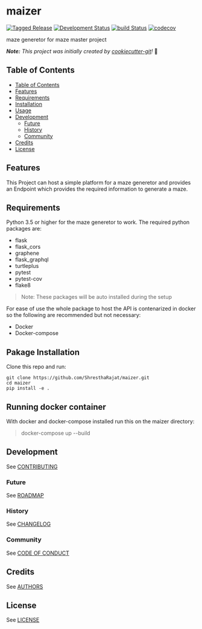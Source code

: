 # maizer

[![Tagged Release](https://img.shields.io/badge/release-v0.2.0-blue.svg?longCache=true)](CHANGELOG.md)
[![Development Status](https://img.shields.io/badge/status-alpha-yellow.svg?longCache=true)](ROADMAP.md)
[![build Status](https://travis-ci.com/ShresthaRajat/maizer.svg?token=vfBmyikLTqJ4tJUVico1&branch=dev)](https://travis-ci.com/ShresthaRajat/maizer)
[![codecov](https://codecov.io/gh/ShresthaRajat/maizer/branch/dev/graph/badge.svg?token=TQYCIP62MZ)](https://codecov.io/gh/ShresthaRajat/maizer)

maze generetor for maze master project

_**Note:** This project was initially created by [cookiecutter-git](https://github.com/NathanUrwin/cookiecutter-git)!_ :cookie:

## Table of Contents

- [Table of Contents](#table-of-contents)
- [Features](#features)
- [Requirements](#requirements)
- [Installation](#installation)
- [Usage](#usage)
- [Development](#development)
  - [Future](#future)
  - [History](#history)
  - [Community](#community)
- [Credits](#credits)
- [License](#license)

## Features
This Project can host a simple platform for a maze generetor and provides an Endpoint which provides the required information to generate a maze.

## Requirements
Python 3.5 or higher for the maze generetor to work. The required python packages are:
- flask
- flask_cors
- graphene
- flask_graphql
- turtleplus
- pytest
- pytest-cov
- flake8

> Note: These packages will be auto installed during the setup


For ease of use the whole package to host the API is contenarized in docker so the following are recommended but not necessary:
- Docker
- Docker-compose

## Pakage Installation
Clone this repo and run:

```
git clone https://github.com/ShresthaRajat/maizer.git
cd maizer
pip install -e .
```

## Running docker container 

With docker and docker-compose installed run this on the maizer directory:

>docker-compose up --build

## Development

See [CONTRIBUTING](CONTRIBUTING.md)

### Future

See [ROADMAP](ROADMAP.md)

### History

See [CHANGELOG](CHANGELOG.md)

### Community

See [CODE OF CONDUCT](CODE_OF_CONDUCT.md)

## Credits

See [AUTHORS](AUTHORS.md)

## License

See [LICENSE](LICENSE)
